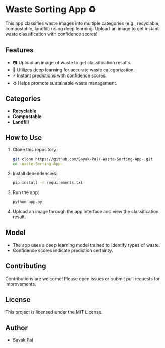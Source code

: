 # Waste Sorting App ♻️

This app classifies waste images into multiple categories (e.g., recyclable, compostable, landfill) using deep learning. Upload an image to get instant waste classification with confidence scores!

## Features

- 📷 Upload an image of waste to get classification results.
- 🧠 Utilizes deep learning for accurate waste categorization.
- ⚡ Instant predictions with confidence scores.
- ♻️ Helps promote sustainable waste management.

## Categories

- **Recyclable**
- **Compostable**
- **Landfill**

## How to Use

1. Clone this repository:
    ```bash
    git clone https://github.com/Sayak-Pal/-Waste-Sorting-App-.git
    cd -Waste-Sorting-App-
    ```
2. Install dependencies:
    ```bash
    pip install -r requirements.txt
    ```
3. Run the app:
    ```bash
    python app.py
    ```
4. Upload an image through the app interface and view the classification result.

## Model

- The app uses a deep learning model trained to identify types of waste.
- Confidence scores indicate prediction certainty.

## Contributing

Contributions are welcome! Please open issues or submit pull requests for improvements.

## License

This project is licensed under the MIT License.

## Author

- [Sayak Pal](https://github.com/Sayak-Pal)
